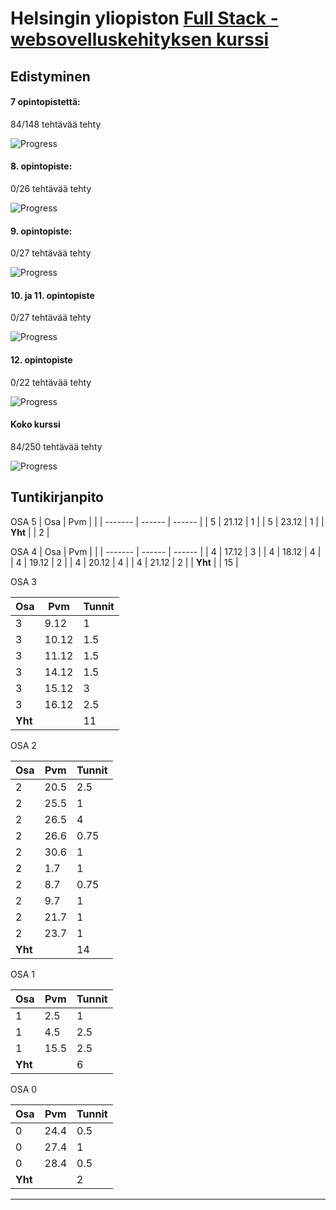 # Helsingin yliopiston [Full Stack - websovelluskehityksen kurssi](https://fullstackopen.com/)

## Edistyminen

#### 7 opintopistettä:

84/148 tehtävää tehty

![Progress](https://progress-bar.dev/56/)

#### 8. opintopiste:

0/26 tehtävää tehty

![Progress](https://progress-bar.dev/0/)

#### 9. opintopiste:

0/27 tehtävää tehty

![Progress](https://progress-bar.dev/0/)

#### 10. ja 11. opintopiste

0/27 tehtävää tehty

![Progress](https://progress-bar.dev/0/)

#### 12. opintopiste

0/22 tehtävää tehty

![Progress](https://progress-bar.dev/0/)

#### Koko kurssi

84/250 tehtävää tehty

![Progress](https://progress-bar.dev/33/)

## Tuntikirjanpito

OSA 5
| Osa     | Pvm    |        |
| ------- | ------ | ------ |
| 5       | 21.12  | 1      |
| 5       | 23.12  | 1      |
| **Yht** |        | 2      |

OSA 4
| Osa     | Pvm    |        |
| ------- | ------ | ------ |
| 4       | 17.12  | 3      |
| 4       | 18.12  | 4      |
| 4       | 19.12  | 2      |
| 4       | 20.12  | 4      |
| 4       | 21.12  | 2      |
| **Yht** |        | 15     |

OSA 3

| Osa     | Pvm    | Tunnit | 
| ------- | ------ | ------ |
| 3       | 9.12   | 1      |
| 3       | 10.12  | 1.5    |
| 3       | 11.12  | 1.5    |
| 3       | 14.12  | 1.5    |
| 3       | 15.12  | 3      |
| 3       | 16.12  | 2.5    |
| **Yht** |        | 11     |

OSA 2

| Osa     | Pvm   | Tunnit |
| ------- | ----- | ------ | 
| 2       | 20.5  | 2.5    |
| 2       | 25.5  | 1      |
| 2       | 26.5  | 4      |
| 2       | 26.6  | 0.75   | 
| 2       | 30.6  | 1      |
| 2       | 1.7   | 1      |
| 2       | 8.7   | 0.75   |
| 2       | 9.7   | 1      |
| 2       | 21.7  | 1      |
| 2       | 23.7  | 1      |
| **Yht** |       | 14     |


OSA 1

| Osa     | Pvm   | Tunnit |
| ------- | ----- | ------ | 
| 1       | 2.5   | 1      |
| 1       | 4.5   | 2.5    |
| 1       | 15.5  | 2.5    |
| **Yht** |       | 6      |

OSA 0

| Osa     | Pvm   | Tunnit |       
| ---     | ---   | ------ |
| 0       | 24.4  | 0.5    |
| 0       | 27.4  | 1      |
| 0       | 28.4  | 0.5    |
| **Yht** |       | 2      |






***


